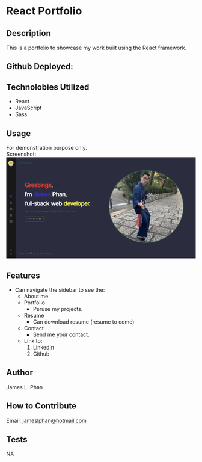 # React Portfolio

## Description
This is a portfolio to showcase my work built using the React framework. 

## Github Deployed:


## Technolobies Utilized
- React
- JavaScript
- Sass

## Usage
For demonstration purpose only. <br />
Screenshot: <br />
![alt text](/portfolio/ReactPortfolio/ReactPortfolio.png)

## Features
- Can navigate the sidebar to see the:
    * About me
    * Portfolio
        - Peruse my projects.
    * Resume
        - Can download resume (resume to come)
    * Contact
        - Send me your contact.
    * Link to:
        1. LinkedIn
        2. Github

## Author
James L. Phan

## How to Contribute
Email: jameslphan@hotmail.com

## Tests
NA
